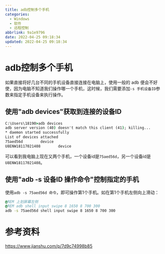 ```yaml
---
title: adb控制多个手机
categories:
  - Windows
  - 软件
  - 远程控制
abbrlink: 9a1e9796
date: 2022-04-25 09:18:34
updated: 2022-04-25 09:18:34
---
```

# adb控制多个手机
如果直接将好几台不同的手机设备直接连接在电脑上，使用一般的 adb 便会不好使，因为电脑不知道我们操作哪一个手机，这时候，我们需要添加`-s 手机设备ID`参数来指定手机设备来执行操作。

<!-- more -->
## 使用"adb devices"获取到连接的设备ID
```cmd
C:\Users\18190>adb devices
adb server version (40) doesn't match this client (41); killing...
* daemon started successfully
List of devices attached
75aed56d        device
U8ENW18117021408        device
```
可以看到我电脑上现在又两个手机，一个设备id是`75aed56d`，另一个设备id是`U8ENW18117021408`。
## 使用"adb -s 设备ID 操作命令"控制指定的手机
使用`adb -s 75aed56d 命令`，即可操作第1个手机。如在第1个手机左侧向上滑动：
```cmd
@REM 上划屏幕左侧
@REM adb shell input swipe 8 1650 8 700 300
adb -s 75aed56d shell input swipe 8 1650 8 700 300
```

# 参考资料
https://www.jianshu.com/p/7d9c74998b85